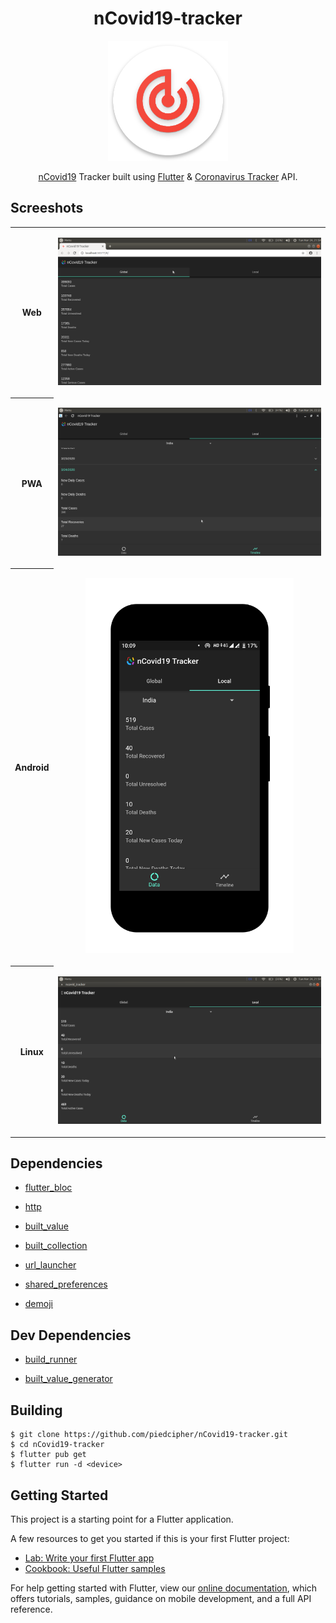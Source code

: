 <h1 align="center">nCovid19-tracker</h1>

<p align="center"><img src="https://raw.githubusercontent.com/piedcipher/nCovid19-tracker/master/readme-medias/icon.png"></p>

<p align="center"><a href="https://www.who.int/emergencies/diseases/novel-coronavirus-2019">nCovid19</a> Tracker built using <a href="https://flutter.dev">Flutter</a> & <a href="https://thevirustracker.com/api">Coronavirus Tracker</a> API.</p>

## Screeshots
<table>
  <tr>
    <th>Web</th>
    <td>
      <p align="center"><img src="https://raw.githubusercontent.com/piedcipher/nCovid19-tracker/master/readme-medias/web.png" /></p>
    </td>
  </tr>
  <tr>
    <th>PWA</th>
    <td>
      <p align="center"><img src="https://raw.githubusercontent.com/piedcipher/nCovid19-tracker/master/readme-medias/pwa.png" /></p>
    </td>
  </tr>
  <tr>
    <th>Android</th>
    <td>
      <p align="center"><img src="https://raw.githubusercontent.com/piedcipher/nCovid19-tracker/master/readme-medias/android.png" height=600 /></p>
    </td>
  </tr>
  <tr>
    <th>Linux</th>
    <td>
      <p align="center"><img src="https://raw.githubusercontent.com/piedcipher/nCovid19-tracker/master/readme-medias/linux.png" /></p>
    </td>
  </tr>
</table>

## Dependencies
- [flutter_bloc](https://pub.dev/packages/flutter_bloc)

- [http](https://pub.dev/packages/http)

- [built_value](https://pub.dev/packages/built_value)

- [built_collection](https://pub.dev/packages/built_collection)

- [url_launcher](https://pub.dev/packages/url_launcher)

- [shared_preferences](https://pub.dev/packages/shared_preferences)

- [demoji](https://pub.dev/packages/demoji)

## Dev Dependencies
- [build_runner](https://pub.dev/packages/build_runner)

- [built_value_generator](https://pub.dev/packages/built_value_generator)

## Building
```
$ git clone https://github.com/piedcipher/nCovid19-tracker.git
$ cd nCovid19-tracker
$ flutter pub get
$ flutter run -d <device>
```

## Getting Started

This project is a starting point for a Flutter application.

A few resources to get you started if this is your first Flutter project:

- [Lab: Write your first Flutter app](https://flutter.dev/docs/get-started/codelab)
- [Cookbook: Useful Flutter samples](https://flutter.dev/docs/cookbook)

For help getting started with Flutter, view our
[online documentation](https://flutter.dev/docs), which offers tutorials,
samples, guidance on mobile development, and a full API reference.
